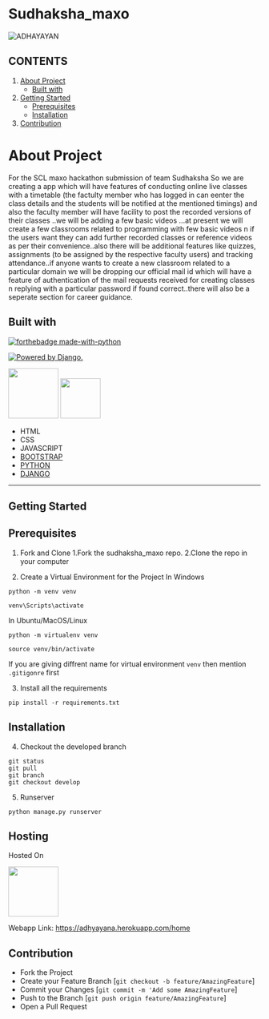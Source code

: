 # Sudhaksha_maxo

![ADHAYAYAN](https://user-images.githubusercontent.com/72095693/104127815-38e42480-538a-11eb-8676-70c7c67b9a1a.png)  

## CONTENTS
1. [About Project](https://github.com/Khushiraikar1/sudhaksha_maxo#about-project)
   - [ Built with](https://github.com/Khushiraikar1/sudhaksha_maxo#built-with)
2. [ Getting Started](https://github.com/Khushiraikar1/sudhaksha_maxo/blob/main/README.md#getting-started)
   - [Prerequisites](https://github.com/Khushiraikar1/sudhaksha_maxo#prerequisites)
   - [Installation](https://github.com/Khushiraikar1/sudhaksha_maxo#installation)
3. [Contribution](https://github.com/Khushiraikar1/sudhaksha_maxo/blob/main/README.md#contribution)
  
    

# About Project

For the SCL maxo hackathon submission of team Sudhaksha
So we are creating a app which will have features of conducting online live classes with a timetable (the factulty member who has logged in can eenter the class details and the students will be notified at the mentioned timings) and also the faculty member will have facility to post the recorded versions of their classes ..we will be adding a few basic videos ...at present we will create a few classrooms related to programming with few basic videos n if the users want they can add further recorded classes or reference videos as per their convenience..also there will be additional features like quizzes, assignments (to be assigned by the respective faculty users) and tracking attendance..if anyone wants to create a new classroom related to a particular domain we will be dropping our official mail id which will have a feature of authentication of the mail requests received for creating classes n replying with a particular password if found correct..there will also be a seperate section for career guidance.

## Built with
[![forthebadge made-with-python](http://ForTheBadge.com/images/badges/made-with-python.svg)](https://www.python.org/)

<a href="http://www.djangoproject.com/"><img src="https://www.djangoproject.com/m/img/badges/djangopowered126x54.gif" border="0" alt="Powered by Django." title="Powered by Django." /></a>

<img src="https://user-images.githubusercontent.com/69910165/104742945-19c20a00-5771-11eb-9b72-df48f7ab6464.png" height="100px" />  <img src="https://user-images.githubusercontent.com/69910165/104744454-e7b1a780-5772-11eb-8fda-df5f97bb1b17.png" height="80px" />

- HTML
- CSS
- JAVASCRIPT
- [BOOTSTRAP](https://getbootstrap.com/)
- [PYTHON](https://www.python.org/)
- [DJANGO](https://www.djangoproject.com/)

***
## Getting Started
 ## Prerequisites 
1. Fork and Clone
   1.Fork the sudhaksha_maxo repo.
   2.Clone the repo in your computer
   
2. Create a Virtual Environment for the Project
In Windows
```
python -m venv venv

venv\Scripts\activate

```
In Ubuntu/MacOS/Linux
```
python -m virtualenv venv

source venv/bin/activate

```
If you are giving diffrent name for virtual environment `venv` then mention `.gitigonre` first

3. Install all the requirements
```
pip install -r requirements.txt

```
## Installation
4. Checkout the developed branch
```
git status
git pull
git branch
git checkout develop

```
5. Runserver
```
python manage.py runserver

```
## Hosting

Hosted On

<a href="https://www.heroku.com/"><img src="https://user-images.githubusercontent.com/69910165/104746175-eda88800-5774-11eb-8508-ad1817750f37.jpg" border="0" height="100px" /></a>

Webapp Link: <a href="https://adhyayana.herokuapp.com/home">https://adhyayana.herokuapp.com/home</a>

## Contribution
- Fork the Project
- Create your Feature Branch [`git checkout -b feature/AmazingFeature`]
- Commit your Changes [`git commit -m 'Add some AmazingFeature`]
- Push to the Branch [`git push origin feature/AmazingFeature`]
- Open a Pull Request
